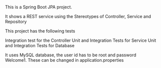 This is a Spring Boot JPA project.

It shows a REST service using the Stereotypes of Controller, Service and Repository

This project has the following tests

Integration test for the Controller
Unit and Integration Tests for Service
Unit and Integration Tests for Database

It uses MySQL database, the user id has to be root and password Welcome1.  These can be changed in application.properties